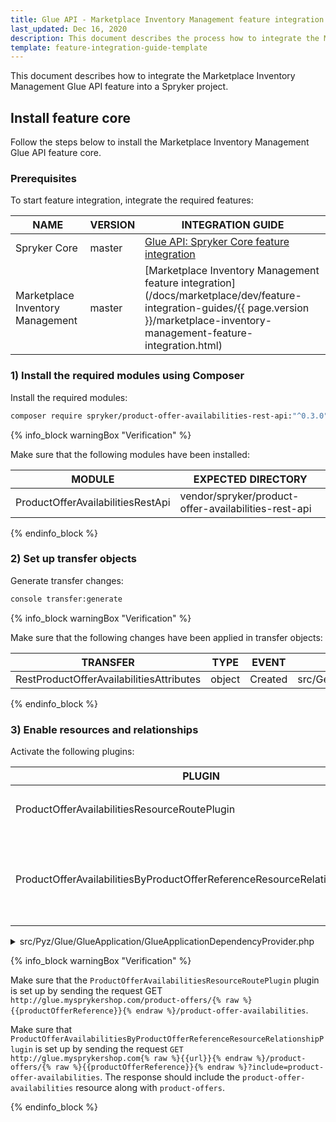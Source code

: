 ```yaml
---
title: Glue API - Marketplace Inventory Management feature integration
last_updated: Dec 16, 2020
description: This document describes the process how to integrate the Marketplace Inventory Management Glue API feature into a Spryker project.
template: feature-integration-guide-template
---
```


This document describes how to integrate the Marketplace Inventory Management Glue API feature into a Spryker project.

## Install feature core

Follow the steps below to install the Marketplace Inventory Management Glue API feature core.

### Prerequisites

To start feature integration, integrate the required features:

| NAME | VERSION | INTEGRATION GUIDE |
|-|-|-|
| Spryker Core | master | [Glue API: Spryker Core feature integration](https://documentation.spryker.com/docs/glue-api-spryker-core-feature-integration)  |
| Marketplace Inventory Management | master | [Marketplace Inventory Management feature integration](/docs/marketplace/dev/feature-integration-guides/{{ page.version }}/marketplace-inventory-management-feature-integration.html)  |

### 1) Install the required modules using Composer

Install the required modules:

```bash
composer require spryker/product-offer-availabilities-rest-api:"^0.3.0" --update-with-dependencies
```

{% info_block warningBox "Verification" %}

Make sure that the following modules have been installed:

| MODULE | EXPECTED DIRECTORY |
|-|-|
| ProductOfferAvailabilitiesRestApi | vendor/spryker/product-offer-availabilities-rest-api |

{% endinfo_block %}

### 2) Set up transfer objects

Generate transfer changes:

```bash
console transfer:generate
```

{% info_block warningBox "Verification" %}

Make sure that the following changes have been applied in transfer objects:

| TRANSFER | TYPE | EVENT | PATH |
|-|-|-|-|
| RestProductOfferAvailabilitiesAttributes | object | Created | src/Generated/Shared/Transfer/RestProductOfferAvailabilitiesAttributesTransfer |

{% endinfo_block %}

### 3) Enable resources and relationships

Activate the following plugins:

| PLUGIN | SPECIFICATION | PREREQUISITES | NAMESPACE |
|-|-|-|-|
| ProductOfferAvailabilitiesResourceRoutePlugin | Registers the `product-offer-availabilities` resource. |  | Spryker\Glue\ProductOfferAvailabilitiesRestApi\Plugin\GlueApplication |
| ProductOfferAvailabilitiesByProductOfferReferenceResourceRelationshipPlugin | Adds the product-offer-availabilities resource as a relationship of the product-offers resource. |  | Spryker\Glue\ProductOfferAvailabilitiesRestApi\Plugin\GlueApplication |

<details><summary markdown='span'>src/Pyz/Glue/GlueApplication/GlueApplicationDependencyProvider.php</summary>

```php
<?php

namespace Pyz\Glue\GlueApplication;

use Spryker\Glue\GlueApplication\GlueApplicationDependencyProvider as SprykerGlueApplicationDependencyProvider;
use Spryker\Glue\GlueApplicationExtension\Dependency\Plugin\ResourceRelationshipCollectionInterface;
use Spryker\Glue\MerchantProductOffersRestApi\MerchantProductOffersRestApiConfig;
use Spryker\Glue\ProductOfferAvailabilitiesRestApi\Plugin\GlueApplication\ProductOfferAvailabilitiesByProductOfferReferenceResourceRelationshipPlugin;
use Spryker\Glue\ProductOfferAvailabilitiesRestApi\Plugin\GlueApplication\ProductOfferAvailabilitiesResourceRoutePlugin;

class GlueApplicationDependencyProvider extends SprykerGlueApplicationDependencyProvider
{
    /**
     * @return \Spryker\Glue\GlueApplicationExtension\Dependency\Plugin\ResourceRoutePluginInterface[]
     */
    protected function getResourceRoutePlugins(): array
    {
        return [
            new ProductOfferAvailabilitiesResourceRoutePlugin(),
        ];
    }

    /**
     * @param \Spryker\Glue\GlueApplicationExtension\Dependency\Plugin\ResourceRelationshipCollectionInterface $resourceRelationshipCollection
     *
     * @return \Spryker\Glue\GlueApplicationExtension\Dependency\Plugin\ResourceRelationshipCollectionInterface
     */
    protected function getResourceRelationshipPlugins(
        ResourceRelationshipCollectionInterface $resourceRelationshipCollection
    ): ResourceRelationshipCollectionInterface {
        $resourceRelationshipCollection->addRelationship(
            MerchantProductOffersRestApiConfig::RESOURCE_PRODUCT_OFFERS,
            new ProductOfferAvailabilitiesByProductOfferReferenceResourceRelationshipPlugin()
        );

        return $resourceRelationshipCollection;
    }
}
```

</details>

{% info_block warningBox "Verification" %}

Make sure that the `ProductOfferAvailabilitiesResourceRoutePlugin` plugin is set up by sending the request GET `http://glue.mysprykershop.com/product-offers/{% raw %}{{productOfferReference}}{% endraw %}/product-offer-availabilities`.

Make sure that `ProductOfferAvailabilitiesByProductOfferReferenceResourceRelationshipPlugin` is set up by sending the request `GET http://glue.mysprykershop.com{% raw %}{{url}}{% endraw %}/product-offers/{% raw %}{{productOfferReference}}{% endraw %}?include=product-offer-availabilities`. The response should include the `product-offer-availabilities` resource along with `product-offers`.

{% endinfo_block %}
